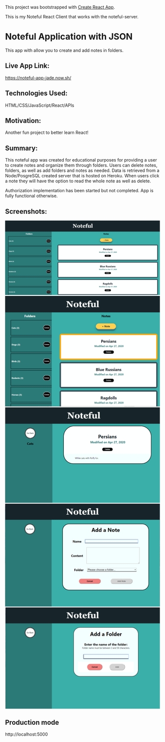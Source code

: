 This project was bootstrapped with [Create React App](https://github.com/facebook/create-react-app).

This is my Noteful React Client that works with the noteful-server.

# Noteful Application with JSON
This app with allow you to create and add notes in folders.  

## Live App Link:  
https://noteful-app-jade.now.sh/

## Technologies Used:
HTML/CSS/JavaScript/React/APIs

## Motivation:  
Another fun project to better learn React!

## Summary: 
This noteful app was created for educational purposes for providing a user to create notes and organize them through folders.  Users can delete notes, folders, as well as add folders and notes as needed.  Data is retrieved from a Node/PosgreSQL created server that is hosted on Heroku.  When users click a note they will have the option to read the whole note as well as delete. 

Authorization implementation has been started but not completed.  App is fully functional otherwise.  

## Screenshots:  
![Allnotes](screenshots/NotefulSS1.png)
![Allnotesmobile](screenshots/NotefulSS2.png)
![Notedetails](screenshots/NotefulSS3.png)
![AddNote](screenshots/NotefulSS4.png)
![AddFolder](screenshots/NotefulSS5.png)

## Production mode
http://localhost:5000